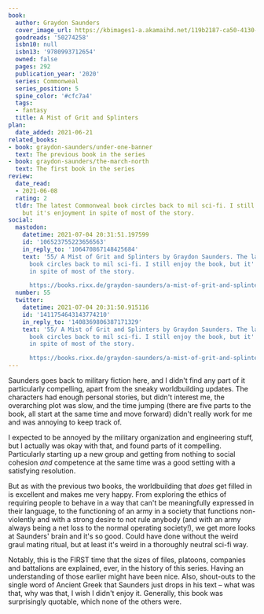 ```yaml
---
book:
  author: Graydon Saunders
  cover_image_url: https://kbimages1-a.akamaihd.net/119b2187-ca50-4130-8558-bbff42fa2728/353/569/90/False/a-mist-of-grit-and-splinters.jpg
  goodreads: '50274258'
  isbn10: null
  isbn13: '9780993712654'
  owned: false
  pages: 292
  publication_year: '2020'
  series: Commonweal
  series_position: 5
  spine_color: '#cfc7a4'
  tags:
  - fantasy
  title: A Mist of Grit and Splinters
plan:
  date_added: 2021-06-21
related_books:
- book: graydon-saunders/under-one-banner
  text: The previous book in the series
- book: graydon-saunders/the-march-north
  text: The first book in the series
review:
  date_read:
  - 2021-06-08
  rating: 2
  tldr: The latest Commonweal book circles back to mil sci-fi. I still enjoy the book,
    but it's enjoyment in spite of most of the story.
social:
  mastodon:
    datetime: 2021-07-04 20:31:51.197599
    id: '106523755223656563'
    in_reply_to: '106470867148425684'
    text: '55/ A Mist of Grit and Splinters by Graydon Saunders. The latest Commonweal
      book circles back to mil sci-fi. I still enjoy the book, but it''s enjoyment
      in spite of most of the story.

      https://books.rixx.de/graydon-saunders/a-mist-of-grit-and-splinters/ #rixxReads'
  number: 55
  twitter:
    datetime: 2021-07-04 20:31:50.915116
    id: '1411754643143774210'
    in_reply_to: '1408369806387171329'
    text: '55/ A Mist of Grit and Splinters by Graydon Saunders. The latest Commonweal
      book circles back to mil sci-fi. I still enjoy the book, but it''s enjoyment
      in spite of most of the story.

      https://books.rixx.de/graydon-saunders/a-mist-of-grit-and-splinters/'
---
```


Saunders goes back to military fiction here, and I didn't find any part of it particularly compelling, apart from the
sneaky worldbuilding updates. The characters had enough personal stories, but didn't interest me, the overarching plot
was slow, and the time jumping (there are five parts to the book, all start at the same time and move forward) didn't
really work for me and was annoying to keep track of.

I expected to be annoyed by the military organization and engineering stuff, but I actually was okay with that, and
found parts of it compelling. Particularly starting up a new group and getting from nothing to social cohesion *and*
competence at the same time was a good setting with a satisfying resolution.

But as with the previous two books, the worldbuilding that *does* get filled in is excellent and makes me very happy.
From exploring the ethics of requiring people to behave in a way that can't be meaningfully expressed in their language,
to the functioning of an army in a society that functions non-violently and with a strong desire to not rule anybody
(and with an army always being a net loss to the normal operating society!), we get more looks at Saunders' brain and
it's so good. Could have done without the weird graul mating ritual, but at least it's weird in a thoroughly neutral
sci-fi way.

Notably, this is the FIRST time that the sizes of files, platoons, companies and battalions are explained, ever, in the
history of this series. Having an understanding of those earlier might have been nice. Also, shout-outs to the single
word of Ancient Greek that Saunders just drops in his text – what was that, why was that, I wish I didn't enjoy it.
Generally, this book was surprisingly quotable, which none of the others were.
